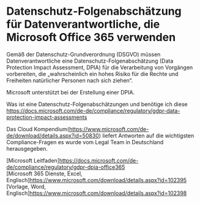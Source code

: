 # Datenschutz-Folgenabschätzung für Datenverantwortliche, die Microsoft Office 365 verwenden  

Gemäß der Datenschutz-Grundverordnung (DSGVO) müssen Datenverantwortliche eine Datenschutz-Folgenabschätzung (Data Protection Impact Assessment, DPIA) für die Verarbeitung von Vorgängen vorbereiten, die „wahrscheinlich ein hohes Risiko für die Rechte und Freiheiten natürlicher Personen nach sich ziehen“.  
  
Microsoft unterstützt bei der Erstellung einer DPIA. 

Was ist eine Datenschutz-Folgenabschätzungen und benötige ich diese <https://docs.microsoft.com/de-de/compliance/regulatory/gdpr-data-protection-impact-assessments>  

Das Cloud Kompendium(https://www.microsoft.com/de-de/download/details.aspx?id=50830) liefert Antworten auf die wichtigsten Compliance-Fragen es wurde vom Legal Team in Deutschland herausgegeben.  
  
[Microsoft Leitfaden]<https://docs.microsoft.com/de-de/compliance/regulatory/gdpr-dpia-office365>  
[Microsoft 365 Dienste, Excel, Englisch]<https://www.microsoft.com/download/details.aspx?id=102395>  
[Vorlage, Word, Englisch]<https://www.microsoft.com/download/details.aspx?id=102398>  



